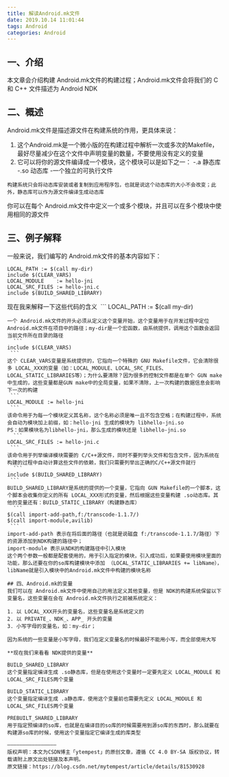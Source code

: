 ```yaml
---
title: 解读Android.mk文件
date: 2019.10.14 11:01:44
tags: Android
categories: Android
---
```



## 一、介绍
本文章会介绍构建 Android.mk文件的构建过程；Android.mk文件会将我们的 C 和 C++ 文件描述为 Android NDK

## 二、概述
Android.mk文件是描述源文件在构建系统的作用，更具体来说：

1. 这个Android.mk是一个微小版的在构建过程中解析一次或多次的Makefile，最好尽量减少在这个文件中声明变量的数量，不要使用没有定义的变量
2. 它可以将你的源文件编译成一个模块，这个模块可以是如下之一：
  -.a 静态库
  -.so 动态库
  -一个独立的可执行文件
```
构建系统只会将动态库安装或者复制到应用程序包，也就是说这个动态库的大小不会改变；此外，静态库可以作为源文件编译生成动态库
 ```
你可以在每个 Android.mk文件中定义一个或多个模块，并且可以在多个模块中使用相同的源文件

## 三、例子解释
一般来说，我们编写的 Android.mk文件的基本内容如下：
```
LOCAL_PATH := $(call my-dir)
include $(CLEAR_VARS)
LOCAL_MODULE    := hello-jni
LOCAL_SRC_FILES := hello-jni.c
include $(BUILD_SHARED_LIBRARY)
```
现在我来解释一下这些代码的含义
 ```
LOCAL_PATH := $(call my-dir)
```
一个 Android.mk文件的开头必须从定义这个变量开始，这个变量用于在开发过程中定位 Android.mk文件在项目中的路径；my-dir是一个宏函数，由系统提供，调用这个函数会返回当前文件所在目录的路径
  ```
include $(CLEAR_VARS)
 ```
这个 CLEAR_VARS变量是系统提供的，它指向一个特殊的 GNU Makefile文件，它会清除很多 LOCAL_XXX的变量（如：LOCAL_MODULE、LOCAL_SRC_FILES、LOCAL_STATIC_LIBRARIES等）；为什么要清除？因为很多的控制文件都是在单个 GUN make中生成的，这些变量都是GUN make中的全局变量，如果不清除，上一次构建的数据信息会影响下一次的构建
 ```
LOCAL_MODULE := hello-jni
 ```
该命令用于为每一个模块定义其名称，这个名称必须是唯一且不包含空格；在构建过程中，系统会自动为模块加上前缀，如：hello-jni 生成的模块为 libhello-jni.so
PS：如果模块名为libhello-jni，那么生成的模块还是 libhello-jni.so
  ```
LOCAL_SRC_FILES := hello-jni.c
 ```
该命令用于列举编译模块需要的 C/C++源文件，同时不要列举头文件和包含文件，因为系统在构建的过程中自动计算这些文件的依赖，我们只需要列举出正确的C/C++源文件就行
  ```
include $(BUILD_SHARED_LIBRARY)
 ```
BUILD_SHARED_LIBRARY是系统的提供的一个变量，它指向 GUN Makefile的一个脚本，这个脚本会收集你定义的所有 LOCAL_XXX形式的变量，然后根据这些变量构建 .so动态库。其他的变量还有：BUILD_STATIC_LIBRARY（构建静态库）
  ```
$(call import-add-path,f:/transcode-1.1.7/)
$(call import-module,avilib)
 ```
import-add-path 表示在将后面的路径（也就是说磁盘 f:/transcode-1.1.7/路径）下的资源添加到NDK构建的路径中；
import-module 表示从NDK的构建路径中引入模块
这个两个参数一般都是配套使用的，用于引入指定的模块，引入成功后，如果要使用模块里面的功能，那么还要在你的so库构建模块中添加 （LOCAL_STATIC_LIBRARIES += libName），libName就是引入模块中的Android.mk文件中构建的模块名称

## 四、Android.mk的变量
我们可以在 Android.mk文件中使用自己的用法定义其他变量，但是 NDK的构建系统保留以下变量名，这些变量在会在 Android.mk文件执行之前被系统定义：

1. 以 LOCAL_XXX开头的变量名，这些变量名是系统定义的
2. 以 PRIVATE_、NDK_、APP_ 开头的变量
3. 小写字母的变量名，如：my-dir；

因为系统的一些变量是小写字母，我们在定义变量名的时候最好不能用小写，而全部使用大写

**现在我们来看看 NDK提供的变量**

BUILD_SHARED_LIBRARY
这个变量指定编译生成 .so静态库，但是在使用这个变量时一定要先定义 LOCAL_MODULE 和 LOCAL_SRC_FILES两个变量
 
BUILD_STATIC_LIBRARY
这个变量指定编译生成 .a静态库，使用这个变量前也需要先定义 LOCAL_MODULE 和 LOCAL_SRC_FILES两个变量
 
PREBUILT_SHARED_LIBRARY
用于指定预编译的so库，也就是在编译目的so库的时候需要用到源so库的东西时，那么就要在构建源so库的时候，使用这个变量指定它编译生成的库类型

————————————————
版权声明：本文为CSDN博主「ytempest」的原创文章，遵循 CC 4.0 BY-SA 版权协议，转载请附上原文出处链接及本声明。
原文链接：https://blog.csdn.net/mytempest/article/details/81530928
